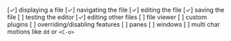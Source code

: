 [✓] displaying a file
[✓] navigating the file
[✓] editing the file
[✓] saving the file
[ ] testing the editor
[✓] editing other files
[ ] file viewer
[ ] custom plugins
[ ] overriding/disabling features
[ ] panes
[ ] windows
[ ] multi char motions like `dd` or `<C-o>`
